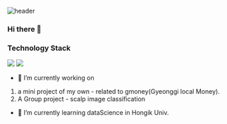 
![header](https://capsule-render.vercel.app/api?type=shark&color=auto&height=250&section=header&text=SangHee's%20GitHub&fontSize=70&animation=scaleIn)

### Hi there 👋
### Technology Stack
<img src="https://img.shields.io/badge/Python-3776AB?style=flat-square&logo=Python&logoColor=white"/>
<img src="https://img.shields.io/badge/Oracle-F80000?style=flat-square&logo=Oracle&logoColor=white"/>

- 🔭 I’m currently working on
1. a mini project of my own  - related to gmoney(Gyeonggi local Money).
2. A Group project  - scalp image classification
- 🌱 I’m currently learning dataScience in Hongik Univ.
</div>
